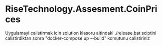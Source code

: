 # RiseTechnology.Assesment.CoinPrices

Uygulamayi calistirmak icin solution klasoru altindaki ./release.bat sciptini calistirdiktan sonra "docker-compose up --build" komutunu calistiriniz

